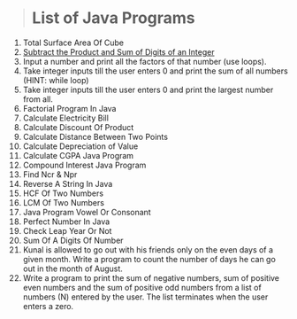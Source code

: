 > # List of Java Programs

1. Total Surface Area Of Cube
2. [Subtract the Product and Sum of Digits of an Integer](https://leetcode.com/problems/subtract-the-product-and-sum-of-digits-of-an-integer/)
3. Input a number and print all the factors of that number (use loops).
4. Take integer inputs till the user enters 0 and print the sum of all numbers
(HINT: while loop)
5. Take integer inputs till the user enters 0 and print the largest number from
all.
6. Factorial Program In Java
7. Calculate Electricity Bill
8. Calculate Discount Of Product
9. Calculate Distance Between Two Points
10. Calculate Depreciation of Value
11. Calculate CGPA Java Program
12. Compound Interest Java Program
13. Find Ncr & Npr
14. Reverse A String In Java
15. HCF Of Two Numbers
16. LCM Of Two Numbers
17. Java Program Vowel Or Consonant
18. Perfect Number In Java
19. Check Leap Year Or Not
20. Sum Of A Digits Of Number
21. Kunal is allowed to go out with his friends only on the even days of a given month. Write a program to count the number of days he can go out in the month of August.
22. Write a program to print the sum of negative numbers, sum of positive even numbers and the sum of positive odd numbers from a list of numbers (N) entered by the user. The list terminates when the user enters a zero.